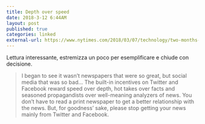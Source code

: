 ```yaml
---
title: Depth over speed
date: 2018-3-12 6:44AM
layout: post
published: true
categories: linked
external-url: https://www.nytimes.com/2018/03/07/technology/two-months-news-newspapers.html
---
```


Lettura interessante, estremizza un poco per esemplificare e chiude con decisione.


> I began to see it wasn’t newspapers that were so great, but social media that was so bad... The built-in incentives on Twitter and Facebook reward speed over depth, hot takes over facts and seasoned propagandists over well-meaning analyzers of news.
You don’t have to read a print newspaper to get a better relationship with the news. But, for goodness’ sake, please stop getting your news mainly from Twitter and Facebook.
